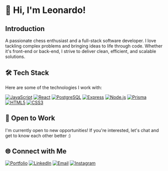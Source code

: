# 👋 Hi, I'm Leonardo!

## Introduction
A passionate chess enthusiast and a full-stack software developer. I love tackling complex problems and bringing ideas to life through code. Whether it's front-end or back-end, I strive to deliver clean, efficient, and scalable solutions.

## 🛠️ Tech Stack
Here are some of the technologies I work with:

[![JavaScript][JavaScript]][JavaScript-url]
[![React][React.js]][React-url]
[![PostgreSQL][PostgreSQL]][PostgreSQL-url]
[![Express][Express.js]][Express-url]
[![Node.js][Node.js]][Node.js-url]
[![Prisma][Prisma]][Prisma-url]
[![HTML5][HTML5]][HTML5-url]
[![CSS3][CSS3]][CSS3-url]

## 💼 Open to Work
I'm currently open to new opportunities! If you're interested, let's chat and get to know each other better :)

## 🌐 Connect with Me
[![Portfolio][Portfolio]][Portfolio-url]
[![LinkedIn][LinkedIn]][LinkedIn-url]
[![Email][Email]][Email-url]
[![Instagram][Instagram]][Instagram-url]

<!-- Tech Stack Links -->
[JavaScript]: https://img.shields.io/badge/JavaScript-F7DF1E?style=for-the-badge&logo=javascript&logoColor=black
[JavaScript-url]: https://www.javascript.com/

[React.js]: https://img.shields.io/badge/React-61DAFB?style=for-the-badge&logo=react&logoColor=black
[React-url]: https://reactjs.org/

[PostgreSQL]: https://img.shields.io/badge/PostgreSQL-336791?style=for-the-badge&logo=postgresql&logoColor=white
[PostgreSQL-url]: https://www.postgresql.org/

[Express.js]: https://img.shields.io/badge/Express.js-000000?style=for-the-badge&logo=express&logoColor=white
[Express-url]: https://expressjs.com/

[Node.js]: https://img.shields.io/badge/Node.js-339933?style=for-the-badge&logo=nodedotjs&logoColor=white
[Node.js-url]: https://nodejs.org/

[Prisma]: https://img.shields.io/badge/Prisma-2D3748?style=for-the-badge&logo=prisma&logoColor=white
[Prisma-url]: https://www.prisma.io/

[HTML5]: https://img.shields.io/badge/HTML5-E34F26?style=for-the-badge&logo=html5&logoColor=white
[HTML5-url]: https://developer.mozilla.org/en-US/docs/Web/HTML

[CSS3]: https://img.shields.io/badge/CSS3-1572B6?style=for-the-badge&logo=css3&logoColor=white
[CSS3-url]: https://developer.mozilla.org/en-US/docs/Web/CSS

<!-- Social Media Links -->
[Portfolio]: https://img.shields.io/badge/Portfolio-000000?style=for-the-badge&logo=vercel&logoColor=white
[Portfolio-url]: https://leonardolodi.vercel.app/

[Email]: https://img.shields.io/badge/Email-D14836?style=for-the-badge&logo=gmail&logoColor=white
[Email-url]: mailto:leonardolodi09@gmail.com

[LinkedIn]: https://img.shields.io/badge/LinkedIn-0A66C2?style=for-the-badge&logo=linkedin&logoColor=white
[LinkedIn-url]: https://www.linkedin.com/in/leonardo-saraceli-almeida-lodi/

[Instagram]: https://img.shields.io/badge/Instagram-E4405F?style=for-the-badge&logo=instagram&logoColor=white
[Instagram-url]: https://www.instagram.com/leonardolodi_/


<!---
LeonardoSaraceli/LeonardoSaraceli is a ✨ special ✨ repository because its `README.md` (this file) appears on your GitHub profile.
You can click the Preview link to take a look at your changes.
--->
